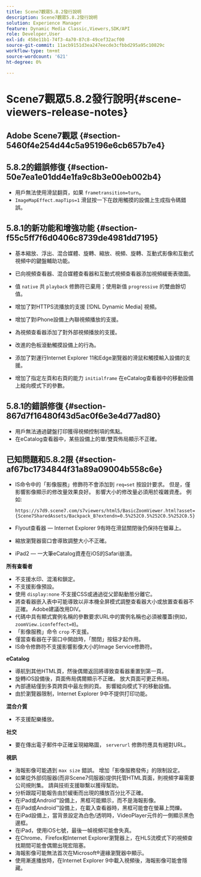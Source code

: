 ```yaml
---
title: Scene7觀眾5.8.2發行說明
description: Scene7觀眾5.8.2發行說明
solution: Experience Manager
feature: Dynamic Media Classic,Viewers,SDK/API
role: Developer,User
exl-id: 458e11b1-74f3-4a70-87c8-49cef32acf00
source-git-commit: 11acb9151d3ea247eecde3cfbbd295a95c10829c
workflow-type: tm+mt
source-wordcount: '621'
ht-degree: 0%

---
```


# Scene7觀眾5.8.2發行說明{#scene-viewers-release-notes}

## Adobe Scene7觀眾 {#section-5460f4e254d44c5a95196e6cb657b7e4}

## 5.8.2的錯誤修復 {#section-50e7ea1e01dd4e1fa9c8b3e00eb002b4}

* 用戶無法使用滑鼠翻頁，如果 `frametransition=turn`。
* `ImageMapEffect.mapTips=1` 滑鼠按一下在啟用觸摸的設備上生成指令碼錯誤。

## 5.8.1的新功能和增強功能 {#section-f55c5ff7f6d0406c8739de4981dd7195}

* 基本縮放、浮出、混合媒體、旋轉、縮放、視頻、旋轉、互動式影像和互動式視頻中的鍵盤輔助功能。
* 已向視頻查看器、混合媒體查看器和互動式視頻查看器添加視頻緩衝表徵圖。
* 值 `native` 共 `playback` 修飾符已棄用；使用新值 `progressive` 的雙曲餘切值。

* 增加了對HTTPS流播放的支援 [!DNL Dynamic Media] 視頻。
* 增加了對iPhone設備上內聯視頻播放的支援。
* 為視頻查看器添加了對外部視頻播放的支援。
* 改進的色板滾動觸摸設備上的行為。
* 添加了對運行Internet Explorer 11和Edge瀏覽器的滑鼠和觸摸輸入設備的支援。
* 增加了指定左頁和右頁的能力 `initialframe` 在eCatalog查看器中的移動設備上縱向模式下的參數。

## 5.8.1的錯誤修復 {#section-867d7f16480f43d5ac0f6e3e4d77ad80}

* 用戶無法通過鍵盤打印獲得視頻控制項的焦點。
* 在eCatalog查看器中，某些設備上的單/雙頁佈局顯示不正確。

## 已知問題和5.8.2限 {#section-af67bc1734844f31a89a09004b558c6e}

* IS命令中的「影像服務」修飾符不會添加到 `req=set` 按設計要求。 但是，僅影響影像顯示的修改量效果良好。 影響大小的修改量必須用於複雜資產。 例如: 

   `https://s7d9.scene7.com/s7viewers/html5/BasicZoomViewer.html?asset= {Scene7SharedAssets/Backpack_B?extendn=0.5%252C0.5%252C0.5%252C0.5}`

* Flyout查看器 — Internet Explorer 9有時在滑鼠關閉後仍保持在螢幕上。
* 縮放瀏覽器窗口會導致調整大小不正確。
* iPad2 — 一大筆eCatalog資產在iOS的Safari崩潰。

**所有查看者**

* 不支援水印、混淆和鎖定。
* 不支援影像預設。
* 使用 `display:none` 不支援CSS或通過從父節點動態分離它。
* 將查看器嵌入表中可能導致以非本機全屏模式調整查看器大小或放置查看器不正確。 Adobe建議改用DIV。
* 代碼中具有顯式實例名稱的參數要求URL中的實例名稱也必須被覆蓋(例如， `zoomView.iconfeffect=0`)。
* 「影像服務」命令 `crop` 不支援。
* 僅當查看器在子窗口中開啟時，「關閉」按鈕才起作用。
* IS命令修飾符不支援影響影像大小的Image Service修飾符。

**eCatalog**

* 導航到其他HTML頁，然後偶爾返回將導致查看器重置到第一頁。
* 旋轉iOS設備後，頁面佈局偶爾顯示不正確。 放大頁面可更正佈局。
* 內部連結僅到多頁跨頁中最左側的頁。 影響縱向模式下的移動設備。
* 由於瀏覽器限制，Internet Explorer 9中不提供打印功能。

**混合介質**

* 不支援配樂播放。

**社交**

* 要在傳出電子郵件中正確呈現縮略圖， `serverurl` 修飾符應具有絕對URL。

**視訊**

* 海報影像可能遇到 `max size` 錯誤。 增加「影像服務發佈」的限制設定。
* 如果從外部伺服器(而非Scene7伺服器)提供托管HTML頁面，則視頻字幕需要公司規則集。 請與技術支援聯繫以獲得幫助。
* 分析跟蹤可能報告由於緩衝而出現的播放百分比不正確。
* 在iPad或Android™設備上，黑框可能顯示，而不是海報影像。
* 在iPad或Android™設備上，在載入查看器時，黑框可能會在螢幕上閃爍。
* 在iPad設備上，當背景設定為白色/透明時，VideoPlayer元件的一側顯示黑色邊框。
* 在iPad，使用iOS七號，最後一幀視頻可能會失真。
* 在Chrome、Firefox和Internet Explorer瀏覽器上，在HLS流模式下的視頻查找期間可能會偶爾出現宏阻塞。
* 海報影像可能無法首次在Microsoft®邊緣瀏覽器中顯示。
* 使用漸進播放時，在Internet Explorer 9中載入視頻後，海報影像可能會隱藏。

